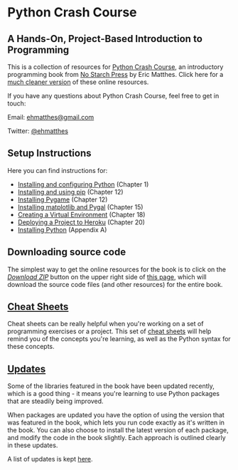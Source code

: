 Python Crash Course
===

A Hands-On, Project-Based Introduction to Programming
---

This is a collection of resources for [Python Crash Course](http://www.nostarch.com/pythoncrashcourse/), an introductory programming book from [No Starch Press](http://www.nostarch.com) by Eric Matthes. Click here for a [much cleaner version](https://ehmatthes.github.io/pcc/) of these online resources.

If you have any questions about Python Crash Course, feel free to get in touch:

Email: ehmatthes@gmail.com

Twitter: [@ehmatthes](http://twitter.com/ehmatthes/)

<a href="setup_instructions"></a>Setup Instructions
---
Here you can find instructions for:

- [Installing and configuring Python](http://ehmatthes.github.io/pcc/chapter_01/README.html) (Chapter 1)
- [Installing and using pip](http://ehmatthes.github.io/pcc/chapter_12/installing_pip.html) (Chapter 12)
- [Installing Pygame](http://ehmatthes.github.io/pcc/chapter_12/README.html) (Chapter 12)
- [Installing matplotlib and Pygal](http://ehmatthes.github.io/pcc/chapter_15/README.html) (Chapter 15)
- [Creating a Virtual Environment](http://ehmatthes.github.io/pcc/chapter_18/README.html) (Chapter 18)
- [Deploying a Project to Heroku](http://ehmatthes.github.io/pcc/chapter_20/README.html) (Chapter 20)
- [Installing Python](http://ehmatthes.github.io/pcc/appendix_a/README.html) (Appendix A)

<a href="source_code"></a>Downloading source code
---
The simplest way to get the online resources for the book is to click on the [*Download ZIP*](https://github.com/ehmatthes/pcc/archive/master.zip) button on the upper right side of [this page](https://github.com/ehmatthes/pcc), which will download the source code files (and other resources) for the entire book.

[Cheat Sheets](http://ehmatthes.github.io/pcc/cheatsheets/README.html)
---

Cheat sheets can be really helpful when you're working on a set of programming exercises or a project. This set of [cheat sheets](http://ehmatthes.github.io/pcc/cheatsheets/README.html) will help remind you of the concepts you're learning, as well as the Python syntax for these concepts.

[Updates](http://ehmatthes.github.io/pcc/updates.html)
---

Some of the libraries featured in the book have been updated recently, which is a good thing - it means you're learning to use Python packages that are steadily being improved.

When packages are updated you have the option of using the version that was featured in the book, which lets you run code exactly as it's written in the book. You can also choose to install the latest version of each package, and modify the code in the book slightly. Each approach is outlined clearly in these updates.

A list of updates is kept [here](http://ehmatthes.github.io/pcc/updates.html).

